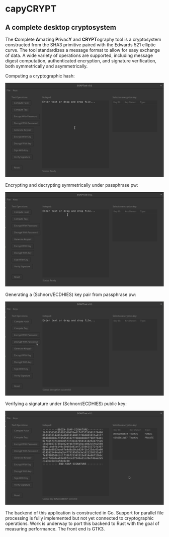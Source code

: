 # capyCRYPT
## A complete desktop cryptosystem

The **C**omplete **A**mazing **P**rivac**Y** and **CRYPT**ography tool is a cryptosystem constructed from the SHA3 primitive paired with the Edwards 521 elliptic curve. The tool standardizes a message format to allow for easy exchange of data. A wide variety of operations are supported, including message digest computation, authenticated encryption, and signature verification, both symmetrically and asymmetrically. 

Computing a cryptographic hash:

![SHA3-512 Message Digest](./img/sha3hash.gif)

Encrypting and decrypting symmetrically under passphrase pw:

![Message Encryption and Decryption](./img/enc_dec_pw.gif)

Generating a (Schnorr/ECDHIES) key pair from passphrase pw:

![Generate Keypair](./img/gen_keypair.gif)

Verifying a signature under (Schnorr/ECDHIES) public key:

![Signature Verification](./img/pub_key_verify.gif)

The backend of this application is constructed in Go. Support for parallel file processing is fully implemented but not yet connected to cryptographic operations. Work is underway to port this backend to Rust with the goal of measuring performance. The front end is GTK3.
